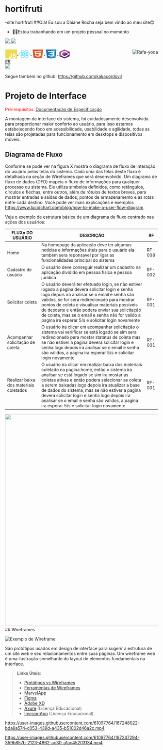 # hortifruti
-site hortifruti
##Olá! Eu sou a Daiane Rocha seja bem vindo ao meu site😊
- 👩‍🏫Estou trabanhando em um projeto pessoal no momento             
<div>
  <a href="https://github.com/Daiane567">
  <img height="180em" src="https://github-readme-stats.vercel.app/api?username=Daiane567&show_icons=true&theme=dracula&include_all_commits=true&count_private=true"/>
  <img height="180em" src="https://github-readme-stats.vercel.app/api/top-langs/?username=Daiane567&layout=compact&langs_count=7&theme=dracula"/>
</div>
  <div style="display: inline_block"><br>
  <img align="center" alt="Daiane-Js" height="30" width="40" src="https://raw.githubusercontent.com/devicons/devicon/master/icons/javascript/javascript-plain.svg">
  <img align="center" alt="Rafa-React" height="30" width="40" src="https://raw.githubusercontent.com/devicons/devicon/master/icons/react/react-original.svg">
  <img align="center" alt="Rafa-HTML" height="30" width="40" src="https://raw.githubusercontent.com/devicons/devicon/master/icons/html5/html5-original.svg">
  <img align="center" alt="Rafa-CSS" height="30" width="40" src="https://raw.githubusercontent.com/devicons/devicon/master/icons/css3/css3-original.svg">
  <img align="center" alt="Rafa-Csharp" height="30" width="40" src="https://raw.githubusercontent.com/devicons/devicon/master/icons/csharp/csharp-original.svg">
  <img align="right" alt="Rafa-yoda" src="https://cdn.discordapp.com/attachments/795358919417397249/825430589581688872/hi.gif">
</div>
  ##
 
<div> 
   <a href="https://www.linkedin.com/in/daiane-rocha-0b2bb1202" target="_blank"><img src="https://img.shields.io/badge/-LinkedIn-%230077B5?style=for-the-badge&logo=linkedin&logoColor=white" target="_blank"></a> 
 


Segue também no github:
https://github.com/kakacordovil


</div>
  
  
  # Projeto de Interface

<span style="color:red">Pré-requisitos: <a href="2-Especificação do Projeto.md"> Documentação de Especificação</a></span>

A montagem da interface do sistema, foi cuidadosamente desenvolvida para proporcionar maior conforto ao usuário, para isso estamos estabelecendo foco em acessibilidade, usabilidade e agilidade, todas as telas são projetadas para funcionamento em desktops e dispositivos móveis. 

 
## Diagrama de Fluxo

Conforme se pode ver na figura X mostra o diagrama de fluxo de interação do usuário pelas telas do sistema. Cada uma das telas deste fluxo é detalhada na seção de Wireframes que será desenvolvido. Um diagrama de fluxo de dados (DFD) mapeia o fluxo de informações para qualquer processo ou sistema. Ele utiliza símbolos definidos, como retângulos, círculos e flechas, entre outros, além de rótulos de textos breves, para mostrar entradas e saídas de dados, pontos de armazenamento e as rotas entre cada destino. Você pode ver mais explicações e exemplos https://www.lucidchart.com/blog/how-to-make-a-user-flow-diagram.  

Veja o exemplo de estrutura básica de um diagrama de fluxo centrado nas ações dos usuários: 


|FLUXo DO USUÁRIO| DESCRIÇÃO | RF |
|--|-------------------------------------------------------|----------------------|
| Home | Na homepage da aplicação deve ter algumas notícias e informações úteis para o usuário ela também sera reponsavel por ligar as funcionalidades principal do sistema| RF-008 |
|Cadastro de usuário | O usuário deve conseguir realizar um cadastro na aplicação dividido em pessoa fisica e pessoa jurídica | RF-002 |
|Solicitar coleta|O usuário deverá ter efetuado login, se não estiver logado a pagina devera solicitar login e senha  logo depois ira analisar se o email e senha são validos, se for sera redirecionado para mostrar pontos de coleta e visualisar materiais possiveis de descarte e então podera enviar sua solicitação de coleta, mas se o email e senha não for valido a pagina ira esperar 5/s e solicitar login novamente| RF-001 || RF-003|| RF-004| | RF-006 |
|Acompanhar solicitação de coleta|O usuário ira clicar em acompanhar solicitação o sistema vai veriificar se está logado se sim sera redirecionado para mostar statatus de coleta mas se não estiver a pagina devera solicitar login e senha  logo depois ira analisar se o email e senha são validos, a pagina ira esperar 5/s e solicitar login novamente| RF-001 || RF-003 || RF-005 |
|Realizar baixa dos materiais coletados|O usuário ira clicar em realizar baixa dos materiais coletado na pagina home, então o sistema ira analisar se está logado se sim  ira mostar as coletas ativas e então podera selecionar as coleta a serem baixadas logo depois ira atualizar a base de dados do sistema, mas se não estiver a pagina devera solicitar login e senha  logo depois ira analisar se o email e senha são validos, a pagina ira esperar 5/s e solicitar login novamente| RF-001 || RF-003 || RF-011|

<div align="center">
  <img src="https://user-images.githubusercontent.com/61097764/132763749-e55c0308-c594-4d42-b031-b5456f090bed.png" width="700px" height="700px" />
  </div>
## Wireframes

![Exemplo de Wireframe](img/wireframe-example.png)

São protótipos usados em design de interface para sugerir a estrutura de um site web e seu relacionamentos entre suas páginas. Um wireframe web é uma ilustração semelhante do layout de elementos fundamentais na interface.
 
> **Links Úteis**:
> - [Protótipos vs Wireframes](https://www.nngroup.com/videos/prototypes-vs-wireframes-ux-projects/)
> - [Ferramentas de Wireframes](https://rockcontent.com/blog/wireframes/)
> - [MarvelApp](https://marvelapp.com/developers/documentation/tutorials/)
> - [Figma](https://www.figma.com/)
> - [Adobe XD](https://www.adobe.com/br/products/xd.html#scroll)
> - [Axure](https://www.axure.com/edu) (Licença Educacional)
> - [InvisionApp](https://www.invisionapp.com/) (Licença Educacional)
  
  https://user-images.githubusercontent.com/61097764/167248022-bda9a574-c053-439d-a435-b51002d46a2c.mp4

  
  https://user-images.githubusercontent.com/61097764/167247294-359b657b-2123-4862-ac30-a1ac45203134.mp4


